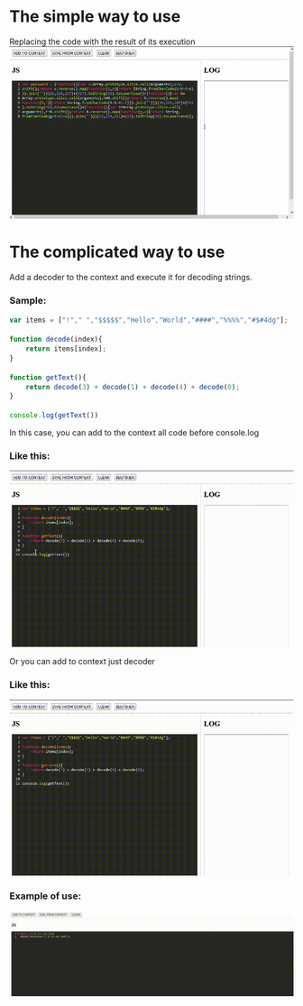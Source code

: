 # The simple way to use
Replacing the code with the result of its execution
![](./images/1.gif)

# The complicated way to use
Add a decoder to the context and execute it for decoding strings.
### Sample:
```javascript
var items = ["!"," ","$$$$$","Hello","World","####","%%%%","#$#4dg"];

function decode(index){
    return items[index];
}

function getText(){
    return decode(3) + decode(1) + decode(4) + decode(0);
}

console.log(getText())
```
In this case, you can add to the context all code before console.log

### Like this:
![](./images/simple1.gif)

Or you can add to context just decoder

### Like this:
![](./images/simple2.gif)

### Example of use:
![](./images/2.gif)